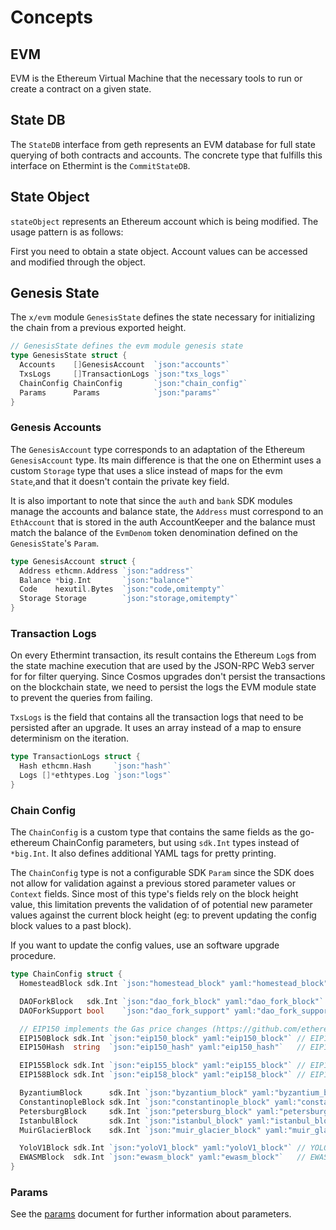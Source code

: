 <!--
order: 1
-->

# Concepts

## EVM

EVM is the Ethereum Virtual Machine that the necessary tools to run or create a contract on a given state.

## State DB

The `StateDB` interface from geth represents an EVM database for full state querying of both contracts and accounts. The concrete type that fulfills this interface on Ethermint is the `CommitStateDB`.

## State Object

`stateObject` represents an Ethereum account which is being modified.
The usage pattern is as follows:

First you need to obtain a state object.
Account values can be accessed and modified through the object.

## Genesis State

The `x/evm` module `GenesisState` defines the state necessary for initializing the chain from a previous exported height.

```go
// GenesisState defines the evm module genesis state
type GenesisState struct {
  Accounts    []GenesisAccount  `json:"accounts"`
  TxsLogs     []TransactionLogs `json:"txs_logs"`
  ChainConfig ChainConfig       `json:"chain_config"`
  Params      Params            `json:"params"`
}
```

### Genesis Accounts

The `GenesisAccount` type corresponds to an adaptation of the Ethereum `GenesisAccount` type. Its
main difference is that the one on Ethermint uses a custom `Storage` type that uses a slice instead of maps for the evm `State`,and that it doesn't contain the private key field.

It is also important to note that since the `auth` and `bank` SDK modules manage the accounts and balance state,  the `Address` must correspond to an `EthAccount` that is stored in the auth AccountKeeper and the balance must match the balance of the `EvmDenom` token denomination  defined on the `GenesisState`'s `Param`.

```go
type GenesisAccount struct {
  Address ethcmn.Address `json:"address"`
  Balance *big.Int       `json:"balance"`
  Code    hexutil.Bytes  `json:"code,omitempty"`
  Storage Storage        `json:"storage,omitempty"`
}
```

### Transaction Logs

On every Ethermint transaction, its result contains the Ethereum `Log`s from the state machine
execution that are used by the JSON-RPC Web3 server for for filter querying. Since Cosmos upgrades
don't persist the transactions on the blockchain state, we need to persist the logs the EVM module
state to prevent the queries from failing.

`TxsLogs` is the field that contains all the transaction logs that need to be persisted after an upgrade. It uses an array instead of a map to ensure determinism on the iteration.

```go
type TransactionLogs struct {
  Hash ethcmn.Hash     `json:"hash"`
  Logs []*ethtypes.Log `json:"logs"`
}
```

### Chain Config

The `ChainConfig` is a custom type that contains the same fields as the go-ethereum ChainConfig
parameters, but using `sdk.Int` types instead of `*big.Int`. It also defines additional YAML tags
for pretty printing.

The `ChainConfig` type is not a configurable SDK `Param` since the SDK does not allow for validation
against a previous stored parameter values or `Context` fields. Since most of this type's fields
rely on the block height value, this limitation prevents the validation of of potential new
parameter values against the current block height (eg: to prevent updating the config block values
to a past block).

If you want to update the config values, use an software upgrade procedure.

```go
type ChainConfig struct {
  HomesteadBlock sdk.Int `json:"homestead_block" yaml:"homestead_block"` // Homestead switch block (< 0 no fork, 0 = already homestead)

  DAOForkBlock   sdk.Int `json:"dao_fork_block" yaml:"dao_fork_block"`     // TheDAO hard-fork switch block (< 0 no fork)
  DAOForkSupport bool    `json:"dao_fork_support" yaml:"dao_fork_support"` // Whether the nodes supports or opposes the DAO hard-fork

  // EIP150 implements the Gas price changes (https://github.com/ethereum/EIPs/issues/150)
  EIP150Block sdk.Int `json:"eip150_block" yaml:"eip150_block"` // EIP150 HF block (< 0 no fork)
  EIP150Hash  string  `json:"eip150_hash" yaml:"eip150_hash"`   // EIP150 HF hash (needed for header only clients as only gas pricing changed)

  EIP155Block sdk.Int `json:"eip155_block" yaml:"eip155_block"` // EIP155 HF block
  EIP158Block sdk.Int `json:"eip158_block" yaml:"eip158_block"` // EIP158 HF block

  ByzantiumBlock      sdk.Int `json:"byzantium_block" yaml:"byzantium_block"`           // Byzantium switch block (< 0 no fork, 0 = already on byzantium)
  ConstantinopleBlock sdk.Int `json:"constantinople_block" yaml:"constantinople_block"` // Constantinople switch block (< 0 no fork, 0 = already activated)
  PetersburgBlock     sdk.Int `json:"petersburg_block" yaml:"petersburg_block"`         // Petersburg switch block (< 0 same as Constantinople)
  IstanbulBlock       sdk.Int `json:"istanbul_block" yaml:"istanbul_block"`             // Istanbul switch block (< 0 no fork, 0 = already on istanbul)
  MuirGlacierBlock    sdk.Int `json:"muir_glacier_block" yaml:"muir_glacier_block"`     // Eip-2384 (bomb delay) switch block (< 0 no fork, 0 = already activated)

  YoloV1Block sdk.Int `json:"yoloV1_block" yaml:"yoloV1_block"` // YOLO v1: https://github.com/ethereum/EIPs/pull/2657 (Ephemeral testnet)
  EWASMBlock  sdk.Int `json:"ewasm_block" yaml:"ewasm_block"`   // EWASM switch block (< 0 no fork, 0 = already activated)
}
```

### Params

See the [params](07_params.md) document for further information about parameters.
